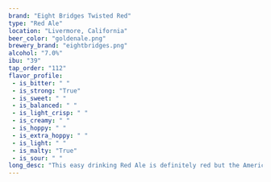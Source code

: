 ```yaml
---
brand: "Eight Bridges Twisted Red"
type: "Red Ale"
location: "Livermore, California"
beer_color: "goldenale.png"
brewery_brand: "eightbridges.png"
alcohol: "7.0%"
ibu: "39"
tap_order: "112"
flavor_profile:
 - is_bitter: " "
 - is_strong: "True"
 - is_sweet: " "
 - is_balanced: " "
 - is_light_crisp: " "
 - is_creamy: " "
 - is_hoppy: " "
 - is_extra_hoppy: " "
 - is_light: " "
 - is_malty: "True"
 - is_sour: " "
long_desc: "This easy drinking Red Ale is definitely red but the American hop bill gives a typical pale ale type flavor with added caramel sweetness. Expect a malt flavor with a caramel or slight molasses sweetness combined with a very slight bitterness from hops."
---
```

